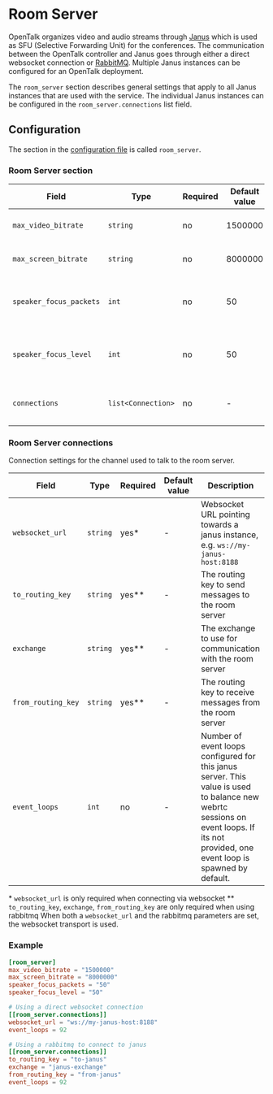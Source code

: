 # Room Server

OpenTalk organizes video and audio streams through [Janus](https://janus.conf.meetecho.com/) which is used as SFU (Selective Forwarding Unit) for the conferences. The communication between the OpenTalk controller and Janus goes through either a direct websocket connection or [RabbitMQ](rabbitmq.md). Multiple Janus instances can be configured for an OpenTalk deployment.

The `room_server` section describes general settings that apply to all Janus instances that are used with the service. The individual Janus instances can be configured in the `room_server.connections` list field.

## Configuration

The section in the [configuration file](configuration.md) is called `room_server`.

### Room Server section

| Field                   | Type               | Required | Default value | Description                                                                                     |
| ----------------------- | ------------------ | -------- | ------------- | ----------------------------------------------------------------------------------------------- |
| `max_video_bitrate`     | `string`           | no       | 1500000       | The maximum bitrate for video sessions                                                          |
| `max_screen_bitrate`    | `string`           | no       | 8000000       | The maximum bitrate for screen share sessions                                                   |
| `speaker_focus_packets` | `int`              | no       | 50            | Number of packets with with given `speaker_focus_level` needed to detect a speaking participant |
| `speaker_focus_level`   | `int`              | no       | 50            | Average value of audio level needed per packet. min: 127 (muted), max: 0 (loud)                 |
| `connections`           | `list<Connection>` | no       | -             | List of connections to the room server, see below for more details                              |

### Room Server connections

Connection settings for the channel used to talk to the room server.

| Field              | Type     | Required | Default value | Description                                                                                                                                                                          |
| ------------------ | -------- | -------- | ------------- | ------------------------------------------------------------------------------------------------------------------------------------------------------------------------------------ |
| `websocket_url`    | `string` | yes*     | -             | Websocket URL pointing towards a janus instance, e.g. `ws://my-janus-host:8188`                                                                                                      |
| `to_routing_key`   | `string` | yes**    | -             | The routing key to send messages to the room server                                                                                                                                  |
| `exchange`         | `string` | yes**    | -             | The exchange to use for communication with the room server                                                                                                                           |
| `from_routing_key` | `string` | yes**    | -             | The routing key to receive messages from the room server                                                                                                                             |
| `event_loops`      | `int`    | no       | -             | Number of event loops configured for this janus server. This value is used to balance new webrtc sessions on event loops. If its not provided, one event loop is spawned by default. |

\* `websocket_url` is only required when connecting via websocket
\*\* `to_routing_key`, `exchange`, `from_routing_key` are only required when using rabbitmq
When both a `websocket_url` and the rabbitmq parameters are set, the websocket transport is used.

### Example

```toml
[room_server]
max_video_bitrate = "1500000"
max_screen_bitrate = "8000000"
speaker_focus_packets = "50"
speaker_focus_level = "50"

# Using a direct websocket connection
[[room_server.connections]]
websocket_url = "ws://my-janus-host:8188"
event_loops = 92

# Using a rabbitmq to connect to janus
[[room_server.connections]]
to_routing_key = "to-janus"
exchange = "janus-exchange"
from_routing_key = "from-janus"
event_loops = 92
```
